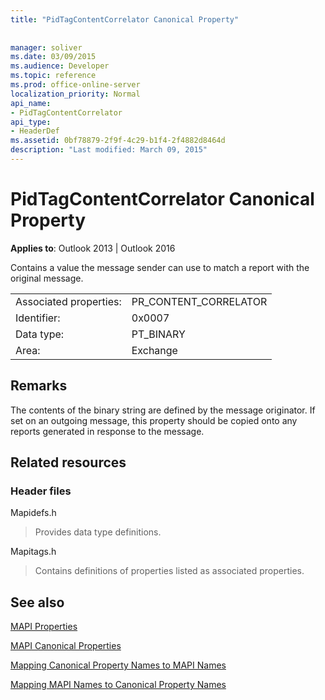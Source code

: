 ```yaml
---
title: "PidTagContentCorrelator Canonical Property"
 
 
manager: soliver
ms.date: 03/09/2015
ms.audience: Developer
ms.topic: reference
ms.prod: office-online-server
localization_priority: Normal
api_name:
- PidTagContentCorrelator
api_type:
- HeaderDef
ms.assetid: 0bf78879-2f9f-4c29-b1f4-2f4882d8464d
description: "Last modified: March 09, 2015"
---
```


# PidTagContentCorrelator Canonical Property

  
  
**Applies to**: Outlook 2013 | Outlook 2016 
  
Contains a value the message sender can use to match a report with the original message.
  
|||
|:-----|:-----|
|Associated properties:  <br/> |PR_CONTENT_CORRELATOR  <br/> |
|Identifier:  <br/> |0x0007  <br/> |
|Data type:  <br/> |PT_BINARY  <br/> |
|Area:  <br/> |Exchange  <br/> |
   
## Remarks

The contents of the binary string are defined by the message originator. If set on an outgoing message, this property should be copied onto any reports generated in response to the message.
  
## Related resources

### Header files

Mapidefs.h
  
> Provides data type definitions.
    
Mapitags.h
  
> Contains definitions of properties listed as associated properties.
    
## See also



[MAPI Properties](mapi-properties.md)
  
[MAPI Canonical Properties](mapi-canonical-properties.md)
  
[Mapping Canonical Property Names to MAPI Names](mapping-canonical-property-names-to-mapi-names.md)
  
[Mapping MAPI Names to Canonical Property Names](mapping-mapi-names-to-canonical-property-names.md)

